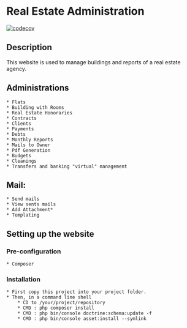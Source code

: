 # Real Estate Administration

[![codecov](https://codecov.io/gh/bibou6/greco_administraciones/branch/develop/graph/badge.svg?token=KHRSRWOH84)](https://codecov.io/gh/bibou6/greco_administraciones)
## Description

This website is used to manage buildings and reports of a real estate agency. 

## Administrations
	* Flats
	* Building with Rooms
	* Real Estate Honoraries
	* Contracts
	* Clients
	* Payments 
	* Debts
	* Monthly Reports
	* Mails to Owner
	* Pdf Generation
	* Budgets
	* Cleanings
	* Transfers and banking "virtual" management
	
## Mail: 
	* Send mails
	* View sents mails
	* Add Attachment*
	* Templating
	


## Setting up the website
### Pre-configuration
	* Composer
### Installation
	* First copy this project into your project folder.
	* Then, in a command line shell
		* CD to /your/project/repository
		* CMD : php composer install
		* CMD : php bin/console doctrine:schema:update -f
		* CMD : php bin/console asset:install --symlink
	
